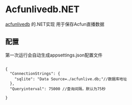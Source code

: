 ﻿# Acfunlivedb.NET
[acfunlivedb](https://github.com/orzogc/acfunlivedb) 的.NET实现
用于保存Acfun直播数据

## 配置
第一次运行会自动生成appsettings.json配置文件

```

{
  "ConnectionStrings": {
    "sqlite": "Data Source=./acfunlive.db;"//数据库地址
  },
  "Queryinterval": 75000 //查询间隔，默认为75秒

}

```
